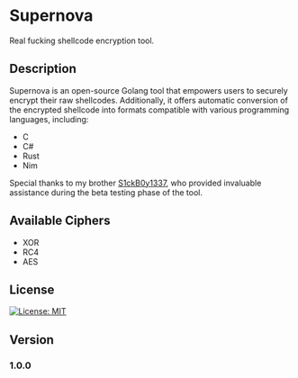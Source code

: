 # Supernova
Real fucking shellcode encryption tool.

## Description
Supernova is an open-source Golang tool that empowers users to securely encrypt their raw shellcodes. Additionally, it offers automatic conversion of the encrypted shellcode into formats compatible with various programming languages, including:

- C
- C#
- Rust
- Nim

Special thanks to my brother [S1ckB0y1337](https://twitter.com/S1ckB0y1337), who provided invaluable assistance during the beta testing phase of the tool.

## Available Ciphers

- XOR
- RC4
- AES

## License
[![License: MIT](https://img.shields.io/badge/License-MIT-yellow.svg)](LICENSE)

## Version
### 1.0.0
